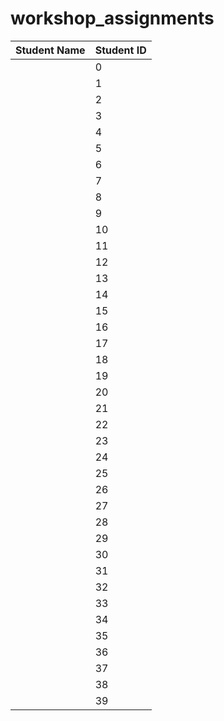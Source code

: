 # workshop_assignments
|Student Name |Student ID
|------------ | ---------------
||0
||1
||2
||3
||4
||5
||6
||7
||8
||9
||10
||11
||12
||13
||14
||15
||16
||17
||18
||19
||20
||21
||22
||23
||24
||25
||26
||27
||28
||29
||30
||31
||32
||33
||34
||35
||36
||37
||38
||39
